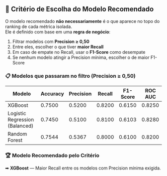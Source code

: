 ## 📌 Critério de Escolha do Modelo Recomendado

O modelo recomendado **não necessariamente** é o que aparece no topo do ranking de cada métrica isolada.  
Ele é definido com base em uma **regra de negócio**:

1. Filtrar modelos com **Precision ≥ 0,50**  
2. Entre eles, escolher o que tiver **maior Recall**  
3. Em caso de empate no Recall, usar o **F1-Score** como desempate  
4. Se nenhum modelo atingir a Precision mínima, escolher o de maior F1-Score

### 📋 Modelos que passaram no filtro (Precision ≥ 0,50)

| Modelo | Accuracy | Precision | Recall | F1-Score | ROC AUC |
|--------|----------|-----------|--------|----------|---------|
| XGBoost | 0.7500 | 0.5200 | 0.8200 | 0.6150 | 0.8250 |
| Logistic Regression (Balanced) | 0.7450 | 0.5100 | 0.8100 | 0.6103 | 0.8280 |
| Random Forest | 0.7544 | 0.5367 | 0.8000 | 0.6100 | 0.8200 |

### 🏆 Modelo Recomendado pelo Critério

➡ **XGBoost** — Maior Recall entre os modelos com Precision mínima exigida.


